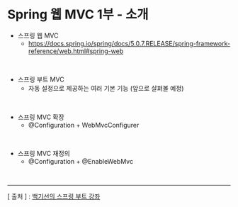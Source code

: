 Spring 웹 MVC 1부 - 소개
===

+ 스프링 웹 MVC
  - https://docs.spring.io/spring/docs/5.0.7.RELEASE/spring-framework-reference/web.html#spring-web  
  
<br/>

+ 스프링 부트 MVC
  - 자동 설정으로 제공하는 여러 기본 기능 (앞으로 살펴볼 예정)  

<br/>

+ 스프링 MVC 확장
  - @Configuration + WebMvcConfigurer  

<br/>

+ 스프링 MVC 재정의
  - @Configuration + @EnableWebMvc  
  
<br/>

---
[ 출처 ] : [백기선의 스프링 부트 강좌](https://www.inflearn.com/course/%EC%8A%A4%ED%94%84%EB%A7%81%EB%B6%80%ED%8A%B8/)


  
